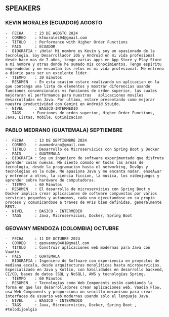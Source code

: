 ## SPEAKERS
### KEVIN MORALES  (ECUADOR) AGOSTO
    -  FECHA     : 23 DE AGOSTO 2024
    -  CORREO    : kfmorales94@gmail.com
    -  TITULO    : Performance with Higher Order Functions
    -  PAIS      : ECUADOR
    -  BIOGRAFIA : ¡Hola! Mi nombre es Kevin y soy un apasionado de la tecnologia. Soy Desarrollador iOS y Android en mi vida profesional desde hace mas de 7 años, tengo varias apps en App Store y Play Store a mi nombre y otras donde he sumado mis conocimientos. Tengo espi­ritu emprendedor y me encantan los retos en mi vida profesional. Me entreno a diario para ser un excelente lider.
    -  TIEMPO    : 30 minutos 
    -  RESUMEN   : En esta ocasion estare realizando un aplicacian en la que contenga una lista de elementos y mostrar diferencias usando funciones convencionales vs funciones de orden superior, las cuales mejoraran el performance para nuestras   aplicaciones moviles desarrolladas en Java. Por ultimo, estare presentando como mejorar nuestra productividad con Gemini en Android Stuido.
    -  NIVEL     : BASICO-INTERMEDIO    
    -  TAGS     : Funciones de orden superior, Higher Order Functions, Java, Listas, Mobile, Optimizacion
### PABLO MEDRANO (GUATEMALA) SEPTIEMBRE
    -  FECHA     : 13 DE SEPTIEMBRE 2024
    -  CORREO    : auxmedrano@gmail.com
    -  TITULO    : Desarrollo de Microservicios con Spring Boot y Docker
    -  PAIS      : GUATEMALA
    -  BIOGRAFIA : Soy un ingeniero de software experimentado que disfruta aprender cosas nuevas. Me siento comodo en todas las areas de tecnologi­a, desde la programacion hasta el networking, DevOps y tecnologias en la nube. Me apasiona Java y me encanta nadar, enseÃ±ar y entrenar a otros, la ciencia ficcion, la musica, los videojuegos y aprender sobre hardware de computadoras.
    -  TIEMPO    : 60 Minutos
    -  RESUMEN   : El desarrollo de microservicios con Spring Boot y Docker implica crear aplicaciones de software compuestas por varios servicios pequeños y autonomos, cada uno ejecutandose en su propio proceso y comunicandose a traves de APIs bien definidas, generalmente REST.
    -  NIVEL     : BASICO - INTERMEDIO
    -  TAGS      : Java, Microservicios, Docker, Spring Boot
### GEOVANY MENDOZA (COLOMBIA) OCTUBRE
    -  FECHA     : 11 DE OCTUBRE 2024
    -  CORREO    : geovanny0401@gmail.com
    -  TITULO    : Construir aplicaciones web modernas para Java con Vaadin
    -  PAIS      : GUATEMALA
    -  BIOGRAFIA : Ingeniero de Software con experiencia en proyectos de mediana escala, desde arquitecturas monolíticas hasta microservicios. Especializado en Java y Kotlin, con habilidades en desarrollo backend, CI/CD, bases de datos (SQL y NoSQL), AWS y tecnologías Spring.
    -  TIEMPO    : 60 Minutos
    -  RESUMEN   : Tecnologías como Web Components están cambiando la forma en que los desarrolladores crean aplicaciones web. Vaadin Flow, usa Web Components y proporciona un sencillo mecanismo para crear interfaces de usuario web modernas usando sólo el lenguaje Java.
    -  NIVEL     : BASICO - INTERMEDIO
    -  TAGS      : Java, Microservicios, Docker, Spring Boot , #telodijoelgio

